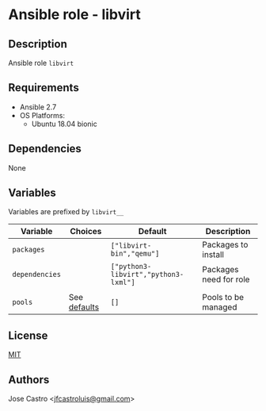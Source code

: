 # Ansible role - libvirt

## Description
Ansible role `libvirt`


## Requirements
- Ansible 2.7
- OS Platforms:
  - Ubuntu 18.04 bionic


## Dependencies
None


## Variables
Variables are prefixed by `libvirt__`

| Variable       | Choices | Default                              | Description            |
| -------------- | ------- | ------------------------------------ | ---------------------- |
| `packages`     |         | `["libvirt-bin","qemu"]`             | Packages to install    |
| `dependencies` |         | `["python3-libvirt","python3-lxml"]` | Packages need for role |
|                |         |                                      |                        |
| `pools`        | See [defaults](defaults/main.yml)  | `[]`      | Pools to be managed    |



## License
[MIT](https://opensource.org/licenses/MIT)


## Authors
Jose Castro \<jfcastroluis@gmail.com\>
